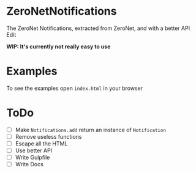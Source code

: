 # ZeroNetNotifications
The ZeroNet Notifications, extracted from ZeroNet, and with a better API Edit

**WIP: It's currently not really easy to use**

# Examples
To see the examples open `index.html` in your browser

# ToDo
- [ ] Make `Notifications.add` return an instance of `Notification`
- [ ] Remove useless functions
- [ ] Escape all the HTML
- [ ] Use better API
- [ ] Write Gulpfile
- [ ] Write Docs
